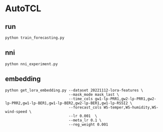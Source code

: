 # AutoTCL
## run
```commandline
python train_forecasting.py
```

## nni
```commandline
python nni_experiment.py
```

## embedding
```commandline
python get_lora_embedding.py --dataset 20221112-lora-features \
                             --mask_mode mask_last \
                             --time_cols gw1-lp-PRR1,gw2-lp-PRR1,gw2-lp-PRR2,gw1-lp-BER1,gw1-lp-BER2,gw2-lp-BER1,gw1-lp-RSSI2 \
                             --forecast_cols WS-temper,WS-humidity,WS-wind-speed \
                             --lr 0.001  \
                             --meta_lr 0.1 \
                             --reg_weight 0.001 
```
